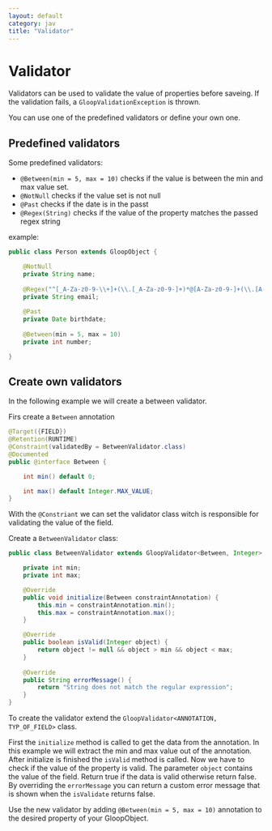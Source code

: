 ```yaml
---
layout: default
category: jav
title: "Validator"
---
```


# Validator 

Validators can be used to validate the value of properties before saveing. If the validation fails, a `GloopValidationException` is thrown.

You can use one of the predefined validators or define your own one.

## Predefined validators

Some predefined validators:

- `@Between(min = 5, max = 10)` checks if the value is between the min and max value set.
- `@NotNull` checks if the value set is not null
- `@Past` checks if the date is in the passt
- `@Regex(String)` checks if the value of the property matches the passed regex string

example:

```java
public class Person extends GloopObject {

	@NotNull
	private String name;
	
	@Regex("^[_A-Za-z0-9-\\+]+(\\.[_A-Za-z0-9-]+)*@[A-Za-z0-9-]+(\\.[A-Za-z0-9]+)*(\\.[A-Za-z]{2,})$;")
	private String email;
	
	@Past
	private Date birthdate;
	
	@Between(min = 5, max = 10)
	private int number;

}
```

## Create own validators

In the following example we will create a between validator.

Firs create a `Between` annotation

```java
@Target({FIELD})
@Retention(RUNTIME)
@Constraint(validatedBy = BetweenValidator.class)
@Documented
public @interface Between {

    int min() default 0;

    int max() default Integer.MAX_VALUE;
}
``` 

With the `@Constriant` we can set the validator class witch is responsible for validating the value of the field.

Create a `BetweenValidator` class:

```java
public class BetweenValidator extends GloopValidator<Between, Integer> {

    private int min;
    private int max;

    @Override
    public void initialize(Between constraintAnnotation) {
        this.min = constraintAnnotation.min();
        this.max = constraintAnnotation.max();
    }

    @Override
    public boolean isValid(Integer object) {
        return object != null && object > min && object < max;
    }
    
    @Override
    public String errorMessage() {
        return "String does not match the regular expression";
    }
}
```

To create the validator extend the `GloopValidator<ANNOTATION, TYP_OF_FIELD>` class.

First the `initialize` method is called to get the data from the annotation. In this example we will extract the min and max value out of the annotation. After initialize is finished the `isValid` method is called. Now we have to check if the value of the property is valid. The parameter `object` contains the value of the field. Return true if the data is valid otherwise return false. By overriding the `errorMessage` you can return a custom error message that is shown when the `isValidate` returns false.

Use the new validator by adding `@Between(min = 5, max = 10)` annotation to the desired property of your GloopObject.
